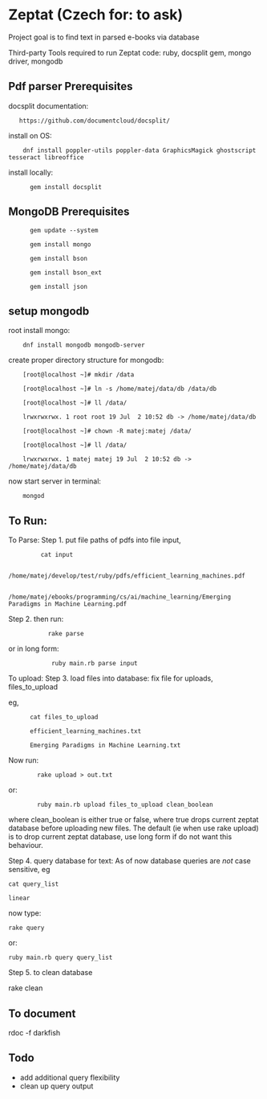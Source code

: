 Zeptat (Czech for: to ask)
=======================

Project goal is to find text in parsed e-books via database

Third-party Tools required to run Zeptat code: ruby, docsplit gem, mongo driver, mongodb

Pdf parser Prerequisites
------------------------
docsplit documentation:

       https://github.com/documentcloud/docsplit/


install on OS:

        dnf install poppler-utils poppler-data GraphicsMagick ghostscript tesseract libreoffice

install locally:

          gem install docsplit

MongoDB Prerequisites
------------------------
          gem update --system

          gem install mongo

          gem install bson

          gem install bson_ext

          gem install json



setup mongodb
------------------------
root install mongo:

        dnf install mongodb mongodb-server

create proper directory structure for mongodb:

        [root@localhost ~]# mkdir /data

        [root@localhost ~]# ln -s /home/matej/data/db /data/db

        [root@localhost ~]# ll /data/

        lrwxrwxrwx. 1 root root 19 Jul  2 10:52 db -> /home/matej/data/db

        [root@localhost ~]# chown -R matej:matej /data/

        [root@localhost ~]# ll /data/

        lrwxrwxrwx. 1 matej matej 19 Jul  2 10:52 db -> /home/matej/data/db

now start server in terminal:

        mongod




To Run:
------------------------
To Parse:
Step 1.  put file paths of pdfs into file input,


             cat input

             /home/matej/develop/test/ruby/pdfs/efficient_learning_machines.pdf

             /home/matej/ebooks/programming/cs/ai/machine_learning/Emerging Paradigms in Machine Learning.pdf


Step 2. then run:

               rake parse

or in long form:

                ruby main.rb parse input


To upload:
Step 3. load files into database:
fix file for uploads, files_to_upload

eg,

          cat files_to_upload

          efficient_learning_machines.txt

          Emerging Paradigms in Machine Learning.txt


Now run:

            rake upload > out.txt

or:

            ruby main.rb upload files_to_upload clean_boolean

where clean_boolean is either true or false, where true drops current zeptat database before uploading new files.
The default (ie when use rake upload) is to drop current zeptat database, use long form if do not want this behaviour.


Step 4. query database for text:
As of now database queries are *not* case sensitive, eg

    cat query_list

    linear

now type:

    rake query

or:

    ruby main.rb query query_list


Step 5. to clean database

   rake clean





To document
------------------------
rdoc -f darkfish

Todo
------------------------
* add additional query flexibility
* clean up query output




